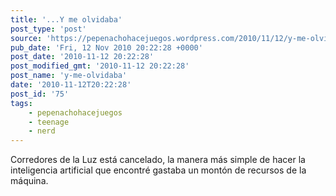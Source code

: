 ```yaml
---
title: '...Y me olvidaba'
post_type: 'post'
source: 'https://pepenachohacejuegos.wordpress.com/2010/11/12/y-me-olvidaba/'
pub_date: 'Fri, 12 Nov 2010 20:22:28 +0000'
post_date: '2010-11-12 20:22:28'
post_modified_gmt: '2010-11-12 20:22:28'
post_name: 'y-me-olvidaba'
date: '2010-11-12T20:22:28'
post_id: '75'
tags:
    - pepenachohacejuegos
    - teenage
    - nerd
---
```

Corredores de la Luz está cancelado, la manera más simple de hacer la inteligencia artificial que encontré gastaba un montón de recursos de la máquina.